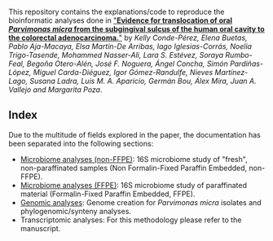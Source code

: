
This repository contains the explanations/code to reproduce the bioinformatic analyses done in ["**Evidence for translocation of oral *Parvimonas micra* from the subgingival sulcus of the human oral cavity to the colorectal adenocarcinoma.**"](https://doi.org/10.21203/rs.3.rs-2096158/v1) by *Kelly Conde-Pérez, Elena Buetas, Pablo Aja-Macaya, Elsa Martín-De Arribas, Iago Iglesias-Corrás, Noelia Trigo-Tasende, Mohammed Nasser-Ali, Lara S. Estévez, Soraya Rumbo-Feal, Begoña Otero-Alén, José F. Noguera, Ángel Concha, Simón Pardiñas-López, Miguel Carda-Diéguez, Igor Gómez-Randulfe, Nieves Martínez-Lago, Susana Ladra, Luis M. A. Aparicio, Germán Bou, Álex Mira, Juan A. Vallejo and Margarita Poza*.

## Index
Due to the multitude of fields explored in the paper, the documentation has been separated into the following sections:
- [Microbiome analyses (non-FFPE)](/microbiome_non-FFPE): 16S microbiome study of "fresh", non-paraffinated samples (Non Formalin-Fixed Paraffin Embedded, non-FFPE).
- [Microbiome analyses (FFPE)](/microbiome_FFPE): 16S microbiome study of paraffinated material (Formalin-Fixed Paraffin Embedded, FFPE).
- [Genomic analyses](/genomics): Genome creation for *Parvimonas micra* isolates and phylogenomic/synteny analyses.
- Transcriptomic analyses: For this methodology please refer to the manuscript.

